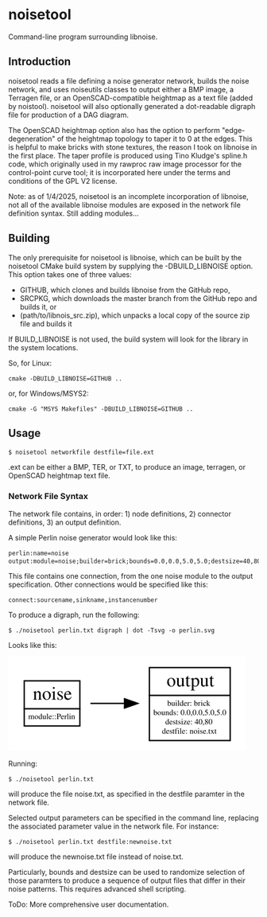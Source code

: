 # noisetool
Command-line program surrounding libnoise.

## Introduction
noisetool reads a file defining a noise generator network, builds the noise network, and uses noiseutils classes to output either a BMP image, a Terragen file, or an OpenSCAD-compatible heightmap as a text file (added by noistool).  noisetool will also optionally generated a dot-readable digraph file for production of a DAG diagram.

The OpenSCAD heightmap option also has the option to perform "edge-degeneration" of the heightmap topology to taper it to 0 at the edges. This is helpful to make bricks with stone textures, the reason I took on libnoise in the first place.  The taper profile is produced using Tino Kludge's spline.h code, which originally used in my rawproc raw image processor for the control-point curve tool;  it is incorporated here under the terms and conditions of the GPL V2 license.

Note: as of 1/4/2025, noisetool is an incomplete incorporation of libnoise, not all of the available libnoise modules are exposed in the network file definition syntax.  Still adding modules...

## Building

The only prerequisite for noisetool is libnoise, which can be built by the noisetool CMake build system by supplying the -DBUILD_LIBNOISE option. This option takes one of three values: 

- GITHUB, which clones and builds libnoise from the GitHub repo,
- SRCPKG, which downloads the master branch from the GitHub repo and builds it, or
- (path/to/libnois_src.zip), which unpacks a local copy of the source zip file and builds it

If BUILD_LIBNOISE is not used, the build system will look for the library in the system locations.

So, for Linux:

    cmake -DBUILD_LIBNOISE=GITHUB ..

or, for Windows/MSYS2:

    cmake -G "MSYS Makefiles" -DBUILD_LIBNOISE=GITHUB ..

## Usage

    $ noisetool networkfile destfile=file.ext

.ext can be either a BMP, TER, or TXT, to produce an image, terragen, or OpenSCAD heightmap text file.

### Network File Syntax

The network file contains, in order: 1) node definitions, 2) connector definitions, 3) an output definition.

A simple Perlin noise generator would look like this:

```
perlin:name=noise
output:module=noise;builder=brick;bounds=0.0,0.0,5.0,5.0;destsize=40,80;destfile=noise.txt
```

This file contains one connection, from the one noise module to the output specification.  Other connections would be specified like this:

```
connect:sourcename,sinkname,instancenumber
```
To produce a digraph, run the following:

    $ ./noisetool perlin.txt digraph | dot -Tsvg -o perlin.svg

Looks like this:

![perlin.svg](./perlin.svg)

Running:

    $ ./noisetool perlin.txt

will produce the file noise.txt, as specified in the destfile paramter in the network file.

Selected output parameters can be specified in the command line, replacing the associated parameter value in the network file.  For instance:

    $ ./noisetool perlin.txt destfile:newnoise.txt

will produce the newnoise.txt file instead of noise.txt.

Particularly, bounds and destsize can be used to randomize selection of those paramters to produce a sequence of output files that differ in
their noise patterns.  This requires advanced shell scripting.

ToDo: More comprehensive user documentation.



    

